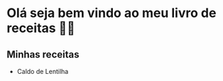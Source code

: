 # Olá seja bem vindo ao meu livro de receitas :man_cook: #

## Minhas receitas ##



- Caldo de Lentilha
